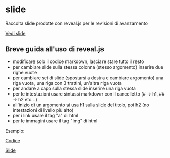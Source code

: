 # slide

Raccolta slide prodotte con reveal.js per le revisioni di avanzamento

<a href="https://swexception.github.io/slides/">Vedi slide</a>

## Breve guida all'uso di reveal.js

- modificare solo il codice markdown, lasciare stare tutto il resto
- per cambiare slide sulla stessa colonna (stesso argomento) inserire due righe vuote
- per cambiare set di slide (spostarsi a destra e cambiare argomento)  una riga vuota, una riga con 3 trattini, un'altra riga vuota
- per andare a capo sulla stessa slide inserire una riga vuota
- per le intestazioni usare sintassi markdown con il cancelletto (\# -> h1, \## -> h2 etc...)
- all'inizio di un argomento si usa h1 sulla slide del titolo, poi h2 (no intestazioni di livello più alto)
- per i link usare il tag "a" di html
- per le immagini usare il tag "img" di html

Esempio:

<a href="https://hastebin.com/vozayuguyi.yaml">Codice</a>

<a href="https://micheleveronesi.github.io/TOS-assignment3/">Slide</a>
